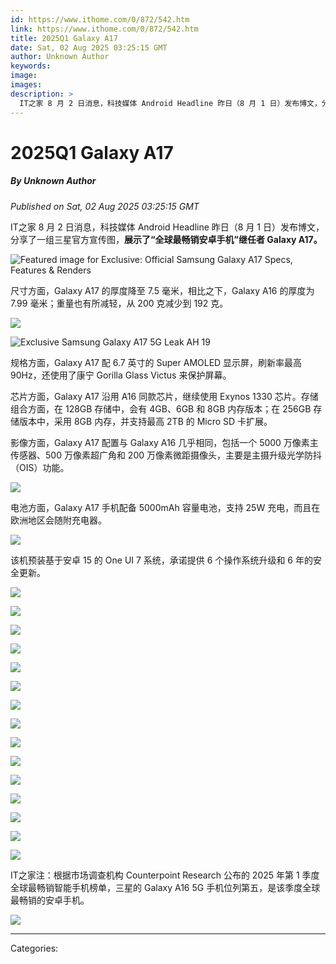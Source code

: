 ```yaml
---
id: https://www.ithome.com/0/872/542.htm
link: https://www.ithome.com/0/872/542.htm
title: 2025Q1 Galaxy A17
date: Sat, 02 Aug 2025 03:25:15 GMT
author: Unknown Author
keywords: 
image: 
images: 
description: >
  IT之家 8 月 2 日消息，科技媒体 Android Headline 昨日（8 月 1 日）发布博文，分享了一组三星官方宣传图，展示了“全球最畅销安卓手机”继任者 Galaxy A17。尺寸方面，Galaxy A17 的厚度降至 7.5 毫米，相比之下，Galaxy A16 的厚度为 7.99 毫米；重量也有所减轻，从 200 克减少到 192 克。规格方面，Galaxy A17 配 6.7 英寸的 Super AMOLED 显示屏，刷新率最高 90Hz，还使用了康宁 Gorilla Glass Victus 来保护屏幕。芯片方面，Galaxy A17 沿用 A16 同款芯片，继续使用 Exynos 1330 芯片。存储组合方面，在 128GB 存储中，会有 4GB、6GB 和 8GB 内存版本；在
---
```

# 2025Q1 Galaxy A17
##### By Unknown Author
_Published on Sat, 02 Aug 2025 03:25:15 GMT_

IT之家 8 月 2 日消息，科技媒体 Android Headline 昨日（8 月 1 日）发布博文，分享了一组三星官方宣传图，**展示了“全球最畅销安卓手机”继任者 Galaxy A17。**

![Featured image for Exclusive: Official Samsung Galaxy A17 Specs, Features & Renders](https://img.ithome.com/newsuploadfiles/2025/8/7ebe875e-15b9-46fa-a13a-8fdcf8bfcbed.png?x-bce-process=image/format,f_auto)

尺寸方面，Galaxy A17 的厚度降至 7.5 毫米，相比之下，Galaxy A16 的厚度为 7.99 毫米；重量也有所减轻，从 200 克减少到 192 克。

![](https://img.ithome.com/newsuploadfiles/2025/8/91b0fd20-3cb1-433b-a8cd-e29b168a8b83.png?x-bce-process=image/format,f_auto)

![Exclusive Samsung Galaxy A17 5G Leak AH 19](https://img.ithome.com/newsuploadfiles/2025/8/32a5c5bc-59e6-4bc6-a703-8b18b7386207.png?x-bce-process=image/format,f_auto)

规格方面，Galaxy A17 配 6.7 英寸的 Super AMOLED 显示屏，刷新率最高 90Hz，还使用了康宁 Gorilla Glass Victus 来保护屏幕。

芯片方面，Galaxy A17 沿用 A16 同款芯片，继续使用 Exynos 1330 芯片。存储组合方面，在 128GB 存储中，会有 4GB、6GB 和 8GB 内存版本；在 256GB 存储版本中，采用 8GB 内存，并支持最高 2TB 的 Micro SD 卡扩展。

影像方面，Galaxy A17 配置与 Galaxy A16 几乎相同，包括一个 5000 万像素主传感器、500 万像素超广角和 200 万像素微距摄像头，主要是主摄升级光学防抖（OIS）功能。

![](https://img.ithome.com/newsuploadfiles/2025/8/1b029b0c-d604-47c5-ad43-88fbebeaa52f.jpg?x-bce-process=image/format,f_auto)

电池方面，Galaxy A17 手机配备 5000mAh 容量电池，支持 25W 充电，而且在欧洲地区会随附充电器。

![](https://img.ithome.com/newsuploadfiles/2025/8/c3c9dc25-a750-485c-ae4f-ac544aad51c6.png?x-bce-process=image/format,f_auto)

该机预装基于安卓 15 的 One UI 7 系统，承诺提供 6 个操作系统升级和 6 年的安全更新。

![](https://img.ithome.com/newsuploadfiles/2025/8/ca37245c-437e-4418-a245-243649f195f9.jpg?x-bce-process=image/format,f_auto)

![](https://img.ithome.com/newsuploadfiles/2025/8/d57157f9-aa32-4e75-9d2b-ba03b35921a3.png?x-bce-process=image/format,f_auto)

![](https://img.ithome.com/newsuploadfiles/2025/8/80e48265-5bff-4029-b5be-34b7e8a7df6d.png?x-bce-process=image/format,f_auto)

![](https://img.ithome.com/newsuploadfiles/2025/8/ec4fa8f5-1062-4d6d-9802-f4990ef1ede9.png?x-bce-process=image/format,f_auto)

![](https://img.ithome.com/newsuploadfiles/2025/8/9c851df0-e734-439d-bdc8-c0c696e3df28.png?x-bce-process=image/format,f_auto)

![](https://img.ithome.com/newsuploadfiles/2025/8/f24dc0c4-9131-4666-959c-aea01220bdc9.png?x-bce-process=image/format,f_auto)

![](https://img.ithome.com/newsuploadfiles/2025/8/3438662b-43cc-4d83-9da3-03b6a22a19d6.png?x-bce-process=image/format,f_auto)

![](https://img.ithome.com/newsuploadfiles/2025/8/82dbfd9d-d36a-4bad-bf37-c073f5e336f9.jpg?x-bce-process=image/format,f_auto)

![](https://img.ithome.com/newsuploadfiles/2025/8/d40af421-5008-404f-a285-42bb0b1a51fa.png?x-bce-process=image/format,f_auto)

![](https://img.ithome.com/newsuploadfiles/2025/8/9c1bb57c-b1bc-484a-908e-aedad60e5666.jpg?x-bce-process=image/format,f_auto)

![](https://img.ithome.com/newsuploadfiles/2025/8/a7c52c00-38c2-4cf1-880e-edbb805abd13.png?x-bce-process=image/format,f_auto)

![](https://img.ithome.com/newsuploadfiles/2025/8/0abbb4c6-15d8-4ad9-8ece-4fc547b221d3.png?x-bce-process=image/format,f_auto)

![](https://img.ithome.com/newsuploadfiles/2025/8/2c0cda00-5c72-4ff6-ba55-8a8e480d9e12.png?x-bce-process=image/format,f_auto)

![](https://img.ithome.com/newsuploadfiles/2025/8/794b0b64-528b-47be-bca2-29bd12187565.jpg?x-bce-process=image/format,f_auto)

![](https://img.ithome.com/newsuploadfiles/2025/8/70969b88-b65b-4ac5-b2ed-bc36496cac19.png?x-bce-process=image/format,f_auto)

IT之家注：根据市场调查机构 Counterpoint Research 公布的 2025 年第 1 季度全球最畅销智能手机榜单，三星的 Galaxy A16 5G 手机位列第五，是该季度全球最畅销的安卓手机。

![](https://img.ithome.com/newsuploadfiles/2025/7/01299784-77e9-45ec-a993-3b97159f65c9.png?x-bce-process=image/format,f_auto)

---
Categories: 